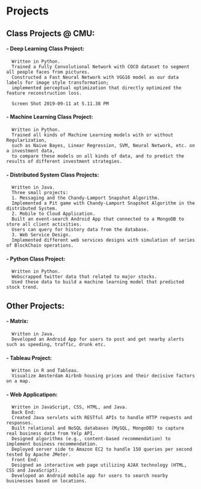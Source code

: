 # Projects

## Class Projects @ CMU:

#### - Deep Learning Class Project: 
      
      Written in Python.
      Trained a Fully Convolutional Network with COCO dataset to segment all people faces from pictures. 
      Constructed a Fast Neural Network with VGG16 model as our data labels for image style transformation; 
      implemented perceptual optimization that directly optimized the feature reconstruction loss. 
      
      Screen Shot 2019-09-11 at 5.11.38 PM
      
#### - Machine Learning Class Project: 

      Written in Python.
      Trained all kinds of Machine Learning models with or without Regularization, 
      such as Naive Bayes, Linear Regression, SVM, Neural Network, etc. on a investment data, 
      to compare these models on all kinds of data, and to predict the results of different investment strategies. 
      
#### - Distributed System Class Projects:

      Written in Java.
      Three small projects: 
      1. Messaging and the Chandy-Lamport Snapshot Algorithm. 
      Implemented a Pit game with Chandy-Lamport Snapshot Algorithm in the distributed System. 
      2. Mobile to Cloud Application. 
      Built an event-search Android App that connected to a MongoDB to store all client activities. 
      Users can query for history data from the database. 
      3. Web Service Design. 
      Implemented different web services designs with simulation of series of BlockChain operations. 
      
#### - Python Class Project:

      Written in Python.
      Webscrapped twitter data that related to major stocks. 
      Used these data to build a machine learning model that predicted stock trend. 

## Other Projects:

#### - Matrix:

      Written in Java.
      Developed an Android App for users to post and get nearby alerts such as speeding, traffic, drunk etc.
      
#### - Tableau Project:

      Written in R and Tableau.
      Visualize Amsterdam Airbnb housing prices and their decisive factors on a map. 
      
#### - Web Applicatipon:

      Written in JavaScript, CSS, HTML, and Java.
      Back End:
      Created Java servlets with RESTful APIs to handle HTTP requests and responses.
      Built relational and NoSQL databases (MySQL, MongoDB) to capture real business data from Yelp API.
      Designed algorithms (e.g., content-based recommendation) to implement business recommendation.
      Deployed server side to Amazon EC2 to handle 150 queries per second tested by Apache JMeter.
      Front End:
      Designed an interactive web page utilizing AJAX technology (HTML, CSS and JavaScript).
      Developed an Android mobile app for users to search nearby businesses based on locations.


